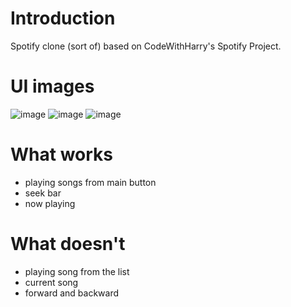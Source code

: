 # Introduction
Spotify clone (sort of) based on CodeWithHarry's Spotify Project.
# UI images
![image](https://user-images.githubusercontent.com/79386635/211118363-2aa79569-8c0f-468a-af67-ec304bdef3e1.png)
![image](https://user-images.githubusercontent.com/79386635/211118422-0c497b50-f2b1-4148-ae63-881d81fec480.png)
![image](https://user-images.githubusercontent.com/79386635/211118463-760ebc59-2525-4dca-918c-b69054b72a40.png)
# What works
<ul>
<li>playing songs from main button</li>
<li>seek bar</li>
<li>now playing</li>
</ul>

# What doesn't
<ul>
<li>playing song from the list</li>
<li>current song</li>
<li>forward and backward</li>
</ul>

